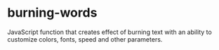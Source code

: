 burning-words
=============

JavaScript function that creates effect of burning text with an ability to customize colors, fonts, speed and other parameters.
